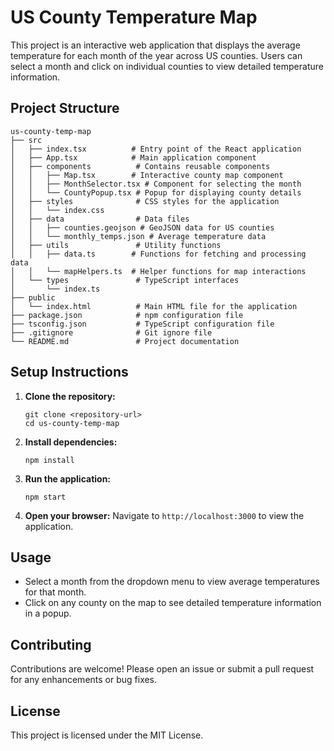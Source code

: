 # US County Temperature Map

This project is an interactive web application that displays the average temperature for each month of the year across US counties. Users can select a month and click on individual counties to view detailed temperature information.

## Project Structure

```
us-county-temp-map
├── src
│   ├── index.tsx          # Entry point of the React application
│   ├── App.tsx            # Main application component
│   ├── components          # Contains reusable components
│   │   ├── Map.tsx        # Interactive county map component
│   │   ├── MonthSelector.tsx # Component for selecting the month
│   │   └── CountyPopup.tsx # Popup for displaying county details
│   ├── styles              # CSS styles for the application
│   │   └── index.css
│   ├── data                # Data files
│   │   ├── counties.geojson # GeoJSON data for US counties
│   │   └── monthly_temps.json # Average temperature data
│   ├── utils               # Utility functions
│   │   ├── data.ts        # Functions for fetching and processing data
│   │   └── mapHelpers.ts  # Helper functions for map interactions
│   └── types               # TypeScript interfaces
│       └── index.ts
├── public
│   └── index.html          # Main HTML file for the application
├── package.json            # npm configuration file
├── tsconfig.json           # TypeScript configuration file
├── .gitignore              # Git ignore file
└── README.md               # Project documentation
```

## Setup Instructions

1. **Clone the repository:**
   ```
   git clone <repository-url>
   cd us-county-temp-map
   ```

2. **Install dependencies:**
   ```
   npm install
   ```

3. **Run the application:**
   ```
   npm start
   ```

4. **Open your browser:**
   Navigate to `http://localhost:3000` to view the application.

## Usage

- Select a month from the dropdown menu to view average temperatures for that month.
- Click on any county on the map to see detailed temperature information in a popup.

## Contributing

Contributions are welcome! Please open an issue or submit a pull request for any enhancements or bug fixes.

## License

This project is licensed under the MIT License.